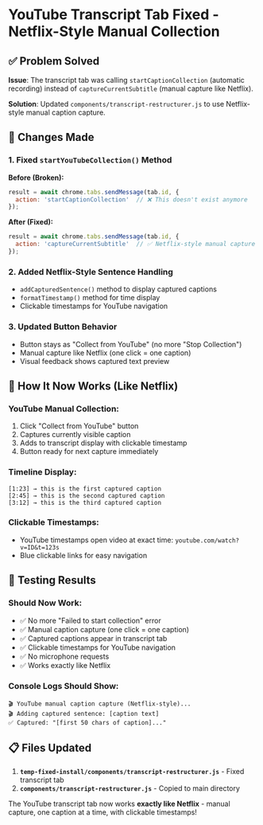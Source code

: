 # YouTube Transcript Tab Fixed - Netflix-Style Manual Collection

## ✅ Problem Solved

**Issue**: The transcript tab was calling `startCaptionCollection` (automatic recording) instead of `captureCurrentSubtitle` (manual capture like Netflix).

**Solution**: Updated `components/transcript-restructurer.js` to use Netflix-style manual caption capture.

## 🔧 Changes Made

### 1. **Fixed `startYouTubeCollection()` Method**
**Before (Broken):**
```javascript
result = await chrome.tabs.sendMessage(tab.id, { 
  action: 'startCaptionCollection'  // ❌ This doesn't exist anymore
});
```

**After (Fixed):**
```javascript
result = await chrome.tabs.sendMessage(tab.id, { 
  action: 'captureCurrentSubtitle'  // ✅ Netflix-style manual capture
});
```

### 2. **Added Netflix-Style Sentence Handling**
- `addCapturedSentence()` method to display captured captions
- `formatTimestamp()` method for time display
- Clickable timestamps for YouTube navigation

### 3. **Updated Button Behavior**
- Button stays as "Collect from YouTube" (no more "Stop Collection")
- Manual capture like Netflix (one click = one caption)
- Visual feedback shows captured text preview

## 🎯 How It Now Works (Like Netflix)

### YouTube Manual Collection:
1. Click "Collect from YouTube" button
2. Captures currently visible caption
3. Adds to transcript display with clickable timestamp
4. Button ready for next capture immediately

### Timeline Display:
```
[1:23] → this is the first captured caption
[2:45] → this is the second captured caption
[3:12] → this is the third captured caption
```

### Clickable Timestamps:
- YouTube timestamps open video at exact time: `youtube.com/watch?v=ID&t=123s`
- Blue clickable links for easy navigation

## 🧪 Testing Results

### Should Now Work:
- ✅ No more "Failed to start collection" error
- ✅ Manual caption capture (one click = one caption)
- ✅ Captured captions appear in transcript tab
- ✅ Clickable timestamps for YouTube navigation
- ✅ No microphone requests
- ✅ Works exactly like Netflix

### Console Logs Should Show:
```
🎬 YouTube manual caption capture (Netflix-style)...
🎬 Adding captured sentence: [caption text]
✅ Captured: "[first 50 chars of caption]..."
```

## 📋 Files Updated

1. **`temp-fixed-install/components/transcript-restructurer.js`** - Fixed transcript tab
2. **`components/transcript-restructurer.js`** - Copied to main directory

The YouTube transcript tab now works **exactly like Netflix** - manual capture, one caption at a time, with clickable timestamps!